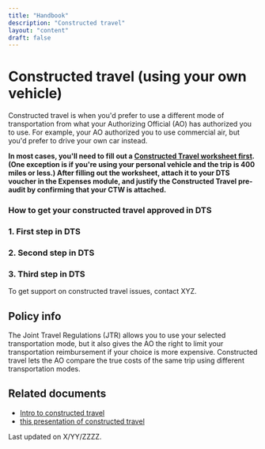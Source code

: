 ```yaml
---
title: "Handbook"
description: "Constructed travel"
layout: "content"
draft: false
---
```


# <this is a title> Constructed travel (using your own vehicle)

<define the topic in lay terms> Constructed travel is when you'd prefer to use a different mode of transportation from what your Authorizing Official (AO) has authorized you to use. For example, your AO authorized you to use commercial air, but you'd prefer to drive your own car instead.
  
<critical timely info> **In most cases, you'll need to fill out a [Constructed Travel worksheet first](https://www.defensetravel.dod.mil/Docs/CT_Voucher_Instructions.pdf). (One exception is if you're using your personal vehicle and the trip is 400 miles or less.) After filling out the worksheet, attach it to your DTS voucher in the Expenses module, and justify the Constructed Travel pre-audit by confirming that your CTW is attached.**

### <body text> How to get your constructed travel approved in DTS
### 1.  First step in DTS
### 2. Second step in DTS
### 3. Third step in DTS 
  
<who to contact for help> To get support on constructed travel issues, contact XYZ. 

## <policy info> Policy info
The Joint Travel Regulations (JTR) allows you to use your selected transportation mode, but it also gives the AO the right to limit your transportation reimbursement if your choice is more expensive. Constructed travel lets the AO compare the true costs of the same trip using different transportation modes.

## <related documents> Related documents
- [Intro to constructed travel](https://www.defensetravel.dod.mil/Docs/Constructed_Travel_Information_Paper.pdf)
- [this presentation of constructed travel](https://www.defensetravel.dod.mil/Docs/Training/InstMat/T200_Slides_Constructed_Travel.zip)


<last updated> Last updated on X/YY/ZZZZ.
